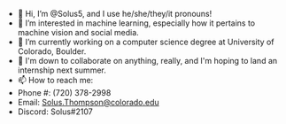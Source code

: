 - 👋 Hi, I’m @Solus5, and I use he/she/they/it pronouns!
- 👀 I’m interested in machine learning, especially how it pertains to machine vision and social media.
- 🌱 I’m currently working on a computer science degree at University of Colorado, Boulder.
- 💞️ I'm down to collaborate on anything, really, and I'm hoping to land an internship next summer.
- 📫 How to reach me:
- Phone #: (720) 378-2998
- Email: Solus.Thompson@colorado.edu
- Discord: Solus#2107
